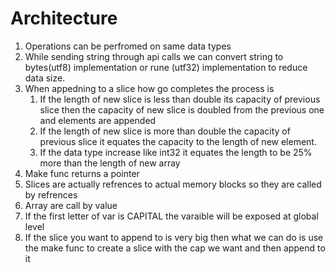 # Architecture
1) Operations can be perfromed on same data types
2) While sending string through api calls we can convert string to bytes(utf8) implementation or rune (utf32) implementation to reduce data size.
3) When appedning to a slice how go completes the process is 
   1) If the length of new slice is less than double its capacity of previous slice then the capacity of new slice is doubled from the previous one and elements are appended
   2) If the length of new slice is more than double the capacity of previous slice it equates the capacity to the length of new element.
   3) If the data type increase like int32 it equates the length to be 25% more than the length of new array
4) Make func returns a pointer
5) Slices are actually refrences to actual memory blocks so they are called by refrences
6) Array are call by value 
7) If the first letter of var is CAPITAL the varaible will be exposed at global level
8) If the slice you want to append to is very big then what we can do is use the make func to create a slice with the cap we want and then append to it